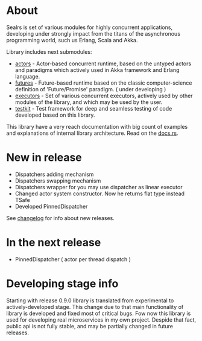 
# About

Sealrs is set of various modules for highly concurrent applications, developing under strongly impact from the titans of the asynchronous programming world, such us Erlang, Scala and Akka.

Library includes next submodules:
* [actors](https://docs.rs/sealrs/*/sealrs/actors/index.html) - Actor-based concurrent runtime, based on the untyped actors and paradigms which actively used in Akka framework and Erlang language.
* [futures](https://docs.rs/sealrs/*/sealrs/futures/index.html) - Future-based runtime based on the classic computer-science definition of 'Future/Promise' paradigm. ( under developing )
* [executors](https://docs.rs/sealrs/*/sealrs/executors/index.html) - Set of various concurrent executors, actively used by other modules of the library, and which may be used by the user.
* [testkit](https://docs.rs/sealrs/*/sealrs/testkit/index.html) - Test framework for deep and seamless testing of code developed based on this library.

This library have a very reach documentation with big count of examples and explanations of internal library architecture. Read on the [docs.rs](https://docs.rs/sealrs/).

# New in release

* Dispatchers adding mechanism
* Dispatchers swapping mechanism
* Dispatchers wrapper for you may use dispatcher as linear executor
* Changed actor system constructor. Now he returns flat type instead TSafe
* Developed PinnedDispatcher

See [changelog](https://github.com/Serbis/sealrs/blob/master/changelog.md) for info about new releases.

# In the next release

* PinnedDispatcher ( actor per thread dispatch )

# Developing stage info

Starting with release 0.9.0 library is translated from experimental to actively-developed stage. This change due to that main functionality of library is developed and fixed most of critical bugs. Fow now this library is used for developing real microservices in my own project. Despide that fact, public api is not fully stable, and may be partially changed in future releases.